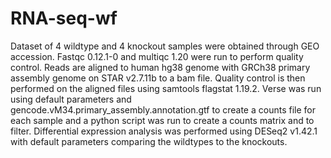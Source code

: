 # RNA-seq-wf


Dataset of 4 wildtype and 4 knockout samples were obtained through GEO accession. Fastqc 0.12.1-0 and multiqc 1.20 were run to perform quality control. Reads are aligned to human hg38 genome with GRCh38 primary assembly genome on STAR v2.7.11b to a bam file. Quality control is then performed on the aligned files using samtools flagstat 1.19.2. Verse was run using default parameters and gencode.vM34.primary_assembly.annotation.gtf to create a counts file for each sample and a python script was run to create a counts matrix and to filter. Differential expression analysis was performed using DESeq2 v1.42.1 with default parameters comparing the wildtypes to the knockouts.